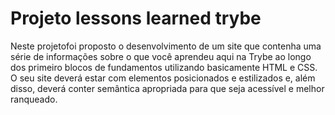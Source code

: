 # Projeto lessons learned trybe

Neste projetofoi proposto o desenvolvimento de um site que contenha uma série de informações sobre o que você aprendeu aqui na Trybe ao longo dos primeiro blocos de fundamentos utilizando basicamente HTML e CSS. </br>
O seu site deverá estar com elementos posicionados e estilizados e, além disso, deverá conter semântica apropriada para que seja acessível e melhor ranqueado.